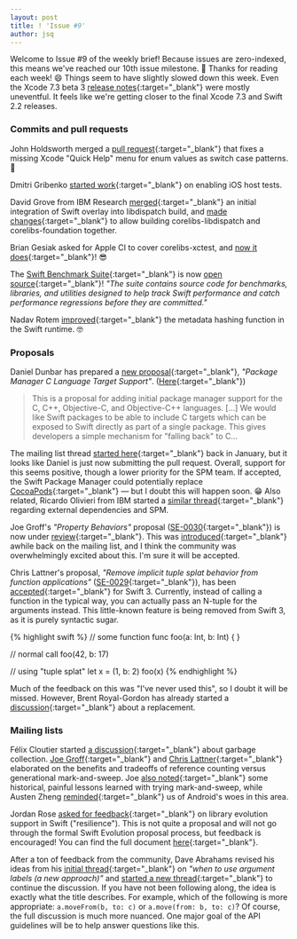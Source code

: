 ```yaml
---
layout: post
title: ! 'Issue #9'
author: jsq
---
```


Welcome to Issue #9 of the weekly brief! Because issues are zero-indexed, this means we've reached our 10th issue milestone. 🎉 Thanks for reading each week! 😄 Things seem to have slightly slowed down this week. Even the Xcode 7.3 beta 3 [release notes](http://adcdownload.apple.com/Developer_Tools/Xcode_7.3_beta_3/Xcode_7.3_beta_3_Release_Notes.pdf){:target="_blank"} were mostly uneventful. It feels like we're getting closer to the final Xcode 7.3 and Swift 2.2 releases.

<!--excerpt-->

### Commits and pull requests

John Holdsworth merged a [pull request](https://github.com/apple/swift/pull/1193){:target="_blank"} that fixes a missing Xcode "Quick Help" menu for enum values as switch case patterns. 👏

Dmitri Gribenko [started work](https://github.com/apple/swift/pull/1215){:target="_blank"} on enabling iOS host tests.

David Grove from IBM Research [merged](https://github.com/apple/swift-corelibs-libdispatch/pull/43){:target="_blank"} an initial integration of Swift overlay into libdispatch build, and [made changes](https://github.com/apple/swift/pull/1212){:target="_blank"} to allow building corelibs-libdispatch and corelibs-foundation together.

Brian Gesiak asked for Apple CI to cover corelibs-xctest, and [now it does](https://twitter.com/modocache/status/697062595396816896){:target="_blank"}! 😎

The [Swift Benchmark Suite](https://github.com/apple/swift/tree/master/benchmark){:target="_blank"} is now [open source](https://swift.org/blog/swift-benchmark-suite/){:target="_blank"}! *"The suite contains source code for benchmarks, libraries, and utilities designed to help track Swift performance and catch performance regressions before they are committed."*

Nadav Rotem [improved](https://github.com/apple/swift/commit/422764545c720f696bf7061513eac30941d39cf4){:target="_blank"} the metadata hashing function in the Swift runtime. 🤓

### Proposals

Daniel Dunbar has prepared a [new proposal](https://github.com/apple/swift-evolution/pull/146){:target="_blank"}, *"Package Manager C Language Target Support"*. ([Here](https://github.com/ddunbar/swift-evolution/blob/swiftpm-c-language-targets/proposals/NNNN-swiftpm-c-language-targets.md){:target="_blank"})

>This is a proposal for adding initial package manager support for the C, C++, Objective-C, and Objective-C++ languages. [...] We would like Swift packages to be able to include C targets which can be exposed to Swift directly as part of a single package. This gives developers a simple mechanism for "falling back" to C...

The mailing list thread [started here](https://lists.swift.org/pipermail/swift-build-dev/Week-of-Mon-20151228/000127.html){:target="_blank"} back in January, but it looks like Daniel is just now submitting the pull request. Overall, support for this seems positive, though a lower priority for the SPM team. If accepted, the Swift Package Manager could potentially replace [CocoaPods](https://cocoapods.org){:target="_blank"} &mdash; but I doubt this will happen soon. 😁 Also related, Ricardo Olivieri from IBM started a [similar thread](https://lists.swift.org/pipermail/swift-build-dev/Week-of-Mon-20160125/000253.html){:target="_blank"} regarding external dependencies and SPM.

Joe Groff's *"Property Behaviors"* proposal ([SE-0030](https://github.com/apple/swift-evolution/blob/master/proposals/0030-property-behavior-decls.md){:target="_blank"}) is now under [review](https://lists.swift.org/pipermail/swift-evolution-announce/2016-February/000034.html){:target="_blank"}. This was [introduced](https://lists.swift.org/pipermail/swift-evolution/Week-of-Mon-20151214/003148.html){:target="_blank"} awhile back on the mailing list, and I think the community was overwhelmingly excited about this. I'm sure it will be accepted.

Chris Lattner's proposal, *"Remove implicit tuple splat behavior from function applications"* ([SE-0029](https://github.com/apple/swift-evolution/blob/master/proposals/0029-remove-implicit-tuple-splat.md){:target="_blank"}), has been [accepted](https://lists.swift.org/pipermail/swift-evolution-announce/2016-February/000033.html){:target="_blank"} for Swift 3. Currently, instead of calling a function in the typical way, you can actually pass an N-tuple for the arguments instead. This little-known feature is being removed from Swift 3, as it is purely syntactic sugar.

{% highlight swift %}
// some function
func foo(a: Int, b: Int) { }

// normal call
foo(42, b: 17)

// using "tuple splat"
let x = (1, b: 2)
foo(x)
{% endhighlight %}

Much of the feedback on this was "I've never used this", so I doubt it will be missed. However, Brent Royal-Gordon has already started a [discussion](https://lists.swift.org/pipermail/swift-evolution/Week-of-Mon-20160208/009596.html){:target="_blank"} about a replacement.

### Mailing lists

Félix Cloutier started [a discussion](https://lists.swift.org/pipermail/swift-evolution/Week-of-Mon-20160208/009403.html){:target="_blank"} about garbage collection. [Joe Groff](https://lists.swift.org/pipermail/swift-evolution/Week-of-Mon-20160208/009405.html){:target="_blank"} and [Chris Lattner](https://lists.swift.org/pipermail/swift-evolution/Week-of-Mon-20160208/009422.html){:target="_blank"} elaborated on the benefits and tradeoffs of reference counting versus generational mark-and-sweep. Joe [also noted](https://lists.swift.org/pipermail/swift-evolution/Week-of-Mon-20160208/009512.html){:target="_blank"} some historical, painful lessons learned with trying mark-and-sweep, while Austen Zheng [reminded](https://lists.swift.org/pipermail/swift-evolution/Week-of-Mon-20160208/009556.html){:target="_blank"} us of Android's woes in this area.

Jordan Rose [asked for feedback](https://lists.swift.org/pipermail/swift-evolution/Week-of-Mon-20160208/009451.html){:target="_blank"} on library evolution support in Swift ("resilience"). This is not quite a proposal and will not go through the formal Swift Evolution proposal process, but feedback is encouraged! You can find the full document [here](http://jrose-apple.github.io/swift-library-evolution/){:target="_blank"}.

After a ton of feedback from the community, Dave Abrahams revised his ideas from his [initial thread](https://lists.swift.org/pipermail/swift-evolution/Week-of-Mon-20160201/008838.html){:target="_blank"} on *"when to use argument labels (a new approach)"* and [started a new thread](https://lists.swift.org/pipermail/swift-evolution/Week-of-Mon-20160201/009206.html){:target="_blank"} to continue the discussion. If you have not been following along, the idea is exactly what the title describes. For example, which of the following is more appropriate: `a.moveFrom(b, to: c)` or `a.move(from: b, to: c)`? Of course, the full discussion is much more nuanced. One major goal of the API guidelines will be to help answer questions like this.
